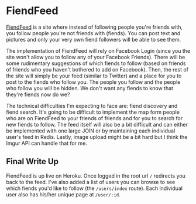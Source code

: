 FiendFeed
============

[FiendFeed](http://fiendfeed.herokuapp.com/) is a site where instead of following people you're friends with, you follow people you're not friends with (fiends). You can post text and pictures and only your very own fiend followers will be able to see them.

The implementation of FiendFeed will rely on Facebook Login (since you the site won't allow you to follow any of your Facebook Friends). There will be some rudimentary suggestions of which fiends to follow (based on friends of friends who you haven't bothered to add on Facebook). Then, the rest of the site will simply be your feed (similar to Twitter) and a place for you to post to the fiends who follow you. The people you follow and the people who follow you will be hidden. We don't want any fiends to know that they're fiends now do we?

The technical difficulties I'm expecting to face are: fiend discovery and fiend search. It's going to be difficult to implement the map form people who are on FiendFeed to your friends of friends and for you to search for new fiends to follow. The feed itself will also be a bit difficult and can either be implemented with one large JOIN or by maintaining each individual user's feed in Redis. Lastly, image upload might be a bit hard but I think the Imgur API can handle that for me.

## Final Write Up

FiendFeed is up live on Heroku. Once logged in the root url `/` redirects you back to the feed. I've also added a list of users you can browse to see which fiends you'd like to follow (the `/users/index` route). Each individual user also has his/her unique page at `/user/:id`.

